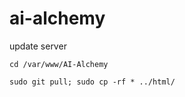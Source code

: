 # ai-alchemy
update server

```cd /var/www/AI-Alchemy```

```sudo git pull; sudo cp -rf * ../html/```
